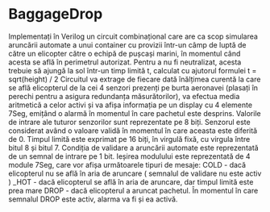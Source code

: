 # BaggageDrop
Implementați în Verilog un circuit combinațional care are ca scop simularea aruncării automate a unui container cu provizii într-un câmp de luptă de către un elicopter către o echipă de pușcași marini, în momentul când acesta se află în perimetrul autorizat. Pentru a nu fi neutralizat, acesta trebuie să ajungă la sol într-un timp limită t, calculat cu ajutorul formulei t = sqrt(height) / 2  Circuitul va extrage de fiecare dată înălțimea curentă la care se află elicopterul de la cei 4 senzori prezenți pe burta aeronavei (plasați în perechi pentru a asigura redundanța măsurătorilor), va efectua media aritmetică a celor activi și va afișa informația pe un display cu 4 elemente 7Seg, emițând o alarmă în momentul în care pachetul este desprins.  Valorile de intrare ale tuturor senzorilor sunt reprezentate pe 8 biți. Senzorul este considerat având o valoare validă în momentul în care aceasta este diferită de 0. Timpul limită este exprimat pe 16 biți, în virgulă fixă, cu virgula între bitul 8 și bitul 7. Condiția de validare a aruncării automate este reprezentată de un semnal de intrare pe 1 bit.  Ieșirea modulului este reprezentată de 4 module 7Seg, care vor afișa următoarele tipuri de mesaje:  COLD - dacă elicopterul nu se află în aria de aruncare ( semnalul de validare nu este activ ) _HOT - dacă elicopterul se află în aria de aruncare, dar timpul limită este prea mare DROP - dacă elicopterul a aruncat pachetul. În momentul în care semnalul DROP este activ, alarma va fi și ea activă.
